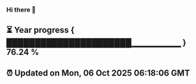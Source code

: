 ### Hi there 👋
⏳ Year progress { ██████████████████████▁▁▁▁▁▁▁▁ } 76.24 %
---
⏰ Updated on Mon, 06 Oct 2025 06:18:06 GMT
---
